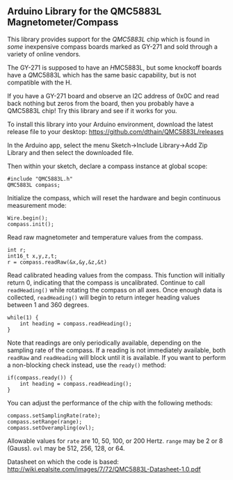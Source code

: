 Arduino Library for the QMC5883L Magnetometer/Compass
-----------------------------------------------------

This library provides support for the *QMC5883L* chip which
is found in *some* inexpensive compass boards marked
as GY-271 and sold through a variety of online vendors.

The GY-271 is supposed to have an *H*MC5883L, but some
knockoff boards have a *Q*MC5883L which has the same
basic capability, but is not compatible with the H.

If you have a GY-271 board and observe an I2C address of 0x0C
and read back nothing but zeros from the board, then you
probably have a QMC5883L chip!  Try this library and see
if it works for you.

To install this library into your Arduino environment, download the latest release file to your desktop:
https://github.com/dthain/QMC5883L/releases

In the Arduino app, select the menu Sketch->Include Library->Add Zip Library and then select the downloaded file.

Then within your sketch, declare a compass instance at global scope:

```
#include "QMC5883L.h"
QMC5883L compass;
```


Initialize the compass, which will reset the hardware and
begin continuous measurement mode:

```
Wire.begin();
compass.init();
```

Read raw magnetometer and temperature values from the compass.

```
int r;
int16_t x,y,z,t;
r = compass.readRaw(&x,&y,&z,&t)
```

Read calibrated heading values from the compass.
This function will initially return 0,
indicating that the compass is uncalibrated.
Continue to call `readHeading()` while rotating the compass on all axes.
Once enough data is collected, `readHeading()` will begin to return
integer heading values between 1 and 360 degrees.

```
while(1) {
	int heading = compass.readHeading();
}
```

Note that readings are only periodically available, depending
on the sampling rate of the compass.  If a reading is not immediately
available, both `readRaw` and `readHeading` will block until it is available.
If you want to perform a non-blocking check instead, use the
`ready()` method:

```
if(compass.ready()) {
	int heading = compass.readHeading();
}
```

You can adjust the performance of the chip with the following methods:

```
compass.setSamplingRate(rate);
compass.setRange(range);
compass.setOverampling(ovl);
```

Allowable values for `rate` are 10, 50, 100, or 200 Hertz.
`range` may be 2 or 8 (Gauss).
`ovl` may be 512, 256, 128, or 64.

Datasheet on which the code is based:
http://wiki.epalsite.com/images/7/72/QMC5883L-Datasheet-1.0.pdf

